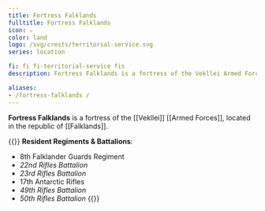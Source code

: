 ```yaml
---
title: Fortress Falklands
fulltitle: Fortress Falklands
icon: ⚔️
color: land
logo: /svg/crests/territorial-service.svg
series: location

fi: fi fi-territorial-service fis
description: Fortress Falklands is a fortress of the Vekllei Armed Forces, located in the republic of the Falklands.

aliases:
- /fortress-falklands /
---
```

**Fortress Falklands** is a fortress of the [[Vekllei]] [[Armed Forces]], located in the republic of [[Falklands]].

{{<note table>}}
**Resident Regiments & Battalions**:

* 8th Falklander Guards Regiment
* *22nd Rifles Battalion*
* *23rd Rifles Battalion*
* 17th Antarctic Rifles
* *49th Rifles Battalion*
* *50th Rifles Battalion*
{{</note>}}